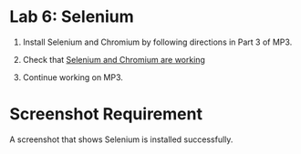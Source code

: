 # Lab 6: Selenium

1. Install Selenium and Chromium by following directions in Part 3 of MP3.

2. Check that [Selenium and Chromium are working](./selenium.md)

2. Continue working on MP3.

# Screenshot Requirement

A screenshot that shows Selenium is installed successfully.